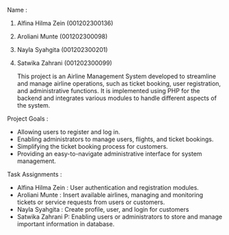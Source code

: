 Name : 
1. Alfina Hilma Zein	(001202300136)
2. Aroliani Munte	(001202300098)
3. Nayla Syahgita	(001202300201)
4. Satwika Zahrani	(001202300099)

   This project is an Airline Management System developed to streamline and manage airline operations, such as ticket booking, user registration, and administrative functions. It is implemented using PHP for the backend and integrates various modules to handle different aspects of the system.
   
 Project Goals :
- Allowing users to register and log in.
- Enabling administrators to manage users, flights, and ticket bookings.
- Simplifying the ticket booking process for customers.
- Providing an easy-to-navigate administrative interface for system management.

 Task Assignments :
- Alfina Hilma Zein : User authentication and registration modules.
- Aroliani Munte : Insert available airlines, managing and monitoring tickets or service requests from users or customers.
- Nayla Syahgita   : Create profile, user, and login for customers
- Satwika Zahrani P: Enabling users or administrators to store and manage important information in database.

